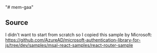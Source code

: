 "# mem-gaa" 

## Source
I didn't want to start from scratch so I copied this sample by Microsoft: https://github.com/AzureAD/microsoft-authentication-library-for-js/tree/dev/samples/msal-react-samples/react-router-sample
